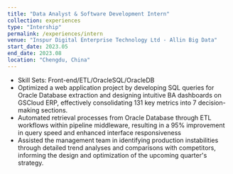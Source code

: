 ```yaml
---
title: "Data Analyst & Software Development Intern"
collection: experiences
type: "Intership"
permalink: /experiences/intern
venue: "Inspur Digital Enterprise Technology Ltd - Allin Big Data"
start_date: 2023.05
end_date: 2023.08
location: "Chengdu, China"
---
```


- Skill Sets: Front-end/ETL/OracleSQL/OracleDB
- Optimized a web application project by developing SQL queries for Oracle Database extraction and designing intuitive BA
dashboards on GSCloud ERP, effectively consolidating 131 key metrics into 7 decision-making sections.
- Automated retrieval processes from Oracle Database through ETL workflows within pipeline middleware, resulting in a 95%
improvement in query speed and enhanced interface responsiveness
- Assisted the management team in identifying production instabilities through detailed trend analyses and comparisons with
competitors, informing the design and optimization of the upcoming quarter's strategy.